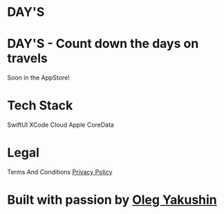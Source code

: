 
# DAY'S

# DAY'S - Count down the days on travels

Soon in the AppStore!

# Tech Stack
SwiftUI
XCode Cloud
Apple CoreData

# Legal

Terms And Conditions
[Privacy Policy](https://olegyakushin.github.io/PrivacyPolicy.md)

# Built with passion by [Oleg Yakushin](https://www.instagram.com/olegotka_swift/) 


